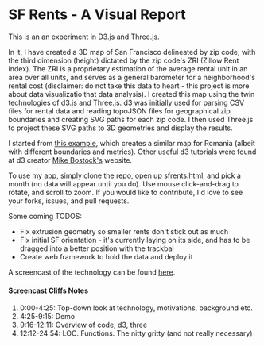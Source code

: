 # SF Rents - A Visual Report

This is an an experiment in D3.js and Three.js.

In it, I have created a 3D map of San Francisco delineated by zip code, with the third dimension (height) dictated by the zip code's ZRI (Zillow Rent Index). The ZRI is a proprietary estimation of the average rental unit in an area over all units, and serves as a general barometer for a neighborhood's rental cost (disclaimer: do not take this data to heart - this project is more about data visualizatio that data analysis). I created this map using the twin technologies of d3.js and Three.js. d3 was initially used for parsing CSV files for rental data and reading topoJSON files for geographical zip boundaries and creating SVG paths for each zip code. I then used Three.js to project these SVG paths to 3D geometries and display the results.

I started from [this example](http://scribu.net/blog/3d-maps-using-d3-and-three.js.html), which creates a similar map for Romania (albeit with different boundaries and metrics). Other useful d3 tutorials were found at d3 creator [Mike Bostock's](http://bost.ocks.org/mike/map/) website. 

To use my app, simply clone the repo, open up sfrents.html, and pick a month (no data will appear until you do). Use mouse click-and-drag to rotate, and scroll to zoom. If you would like to contribute, I'd love to see your forks, issues, and pull requests.

Some coming TODOS:

- Fix extrusion geometry so smaller rents don't stick out as much
- Fix initial SF orientation - it's currently laying on its side, and has to be dragged into a better position with the trackbal
- Create web framework to hold the data and deploy it

A screencast of the technology can be found [here](https://www.youtube.com/watch?v=wuwfU0DDcJU).

#### Screencast Cliffs Notes

1. 0:00-4:25: Top-down look at technology, motivations, background etc.
2. 4:25-9:15: Demo
3. 9:16-12:11: Overview of code, d3, three
4. 12:12-24:54: LOC. Functions. The nitty gritty (and not really necessary)

